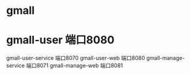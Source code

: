 # gmall
# gmall-user 端口8080
gmall-user-service 端口8070
gmall-user-web 端口8080
gmall-manage-service 端口8071
gmall-manage-web 端口8081